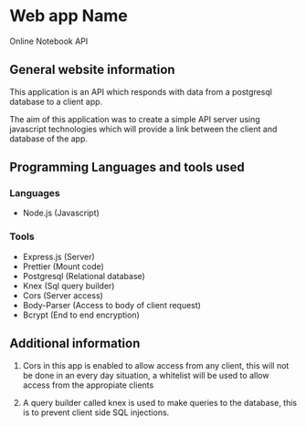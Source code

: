 # Web app Name

Online Notebook API

## General website information

This application is an API which responds with data
from a postgresql database to a client app.

The aim of this application was to create a simple
API server using javascript technologies which will
provide a link between the client and database of
the app.

## Programming Languages and tools used

### Languages

- Node.js (Javascript)

### Tools

- Express.js (Server)
- Prettier (Mount code)
- Postgresql (Relational database)
- Knex (Sql query builder)
- Cors (Server access)
- Body-Parser (Access to body of client request)
- Bcrypt (End to end encryption)

## Additional information

1. Cors in this app is enabled to allow access from any client,
   this will not be done in an every day situation, a whitelist
   will be used to allow access from the appropiate clients

2. A query builder called knex is used to make queries to the
   database, this is to prevent client side SQL injections.

